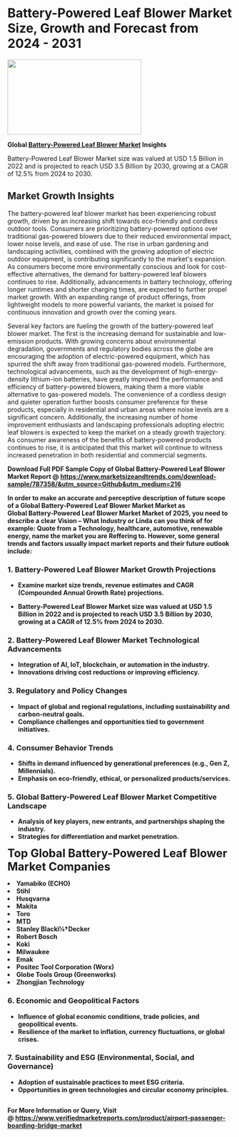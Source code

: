 <H1>Battery-Powered Leaf Blower Market Size, Growth and Forecast from 2024 - 2031</H1><img class="aligncenter size-medium wp-image-584254" src="https://thirdeyenews.in/wp-content/uploads/2024/09/Global-Market-Research-300x168.jpeg" alt="" width="300" height="168" /><p><strong>Global&nbsp;<a href="https://www.marketsizeandtrends.com/download-sample/787358/&amp;utm_source=Github&utm_medium=216">Battery-Powered Leaf Blower Market</a> Insights</strong></p><p>Battery-Powered Leaf Blower Market size was valued at USD 1.5 Billion in 2022 and is projected to reach USD 3.5 Billion by 2030, growing at a CAGR of 12.5% from 2024 to 2030.</p><p><h2>Market Growth Insights</h2> <p>The battery-powered leaf blower market has been experiencing robust growth, driven by an increasing shift towards eco-friendly and cordless outdoor tools. Consumers are prioritizing battery-powered options over traditional gas-powered blowers due to their reduced environmental impact, lower noise levels, and ease of use. The rise in urban gardening and landscaping activities, combined with the growing adoption of electric outdoor equipment, is contributing significantly to the market's expansion. As consumers become more environmentally conscious and look for cost-effective alternatives, the demand for battery-powered leaf blowers continues to rise. Additionally, advancements in battery technology, offering longer runtimes and shorter charging times, are expected to further propel market growth. With an expanding range of product offerings, from lightweight models to more powerful variants, the market is poised for continuous innovation and growth over the coming years.</p> <p><strong></strong></p> <p>Several key factors are fueling the growth of the battery-powered leaf blower market. The first is the increasing demand for sustainable and low-emission products. With growing concerns about environmental degradation, governments and regulatory bodies across the globe are encouraging the adoption of electric-powered equipment, which has spurred the shift away from traditional gas-powered models. Furthermore, technological advancements, such as the development of high-energy-density lithium-ion batteries, have greatly improved the performance and efficiency of battery-powered blowers, making them a more viable alternative to gas-powered models. The convenience of a cordless design and quieter operation further boosts consumer preference for these products, especially in residential and urban areas where noise levels are a significant concern. Additionally, the increasing number of home improvement enthusiasts and landscaping professionals adopting electric leaf blowers is expected to keep the market on a steady growth trajectory. As consumer awareness of the benefits of battery-powered products continues to rise, it is anticipated that this market will continue to witness increased penetration in both residential and commercial segments.</p> <p><strong></p><p><span class=""><strong>Download Full PDF Sample Copy of Global Battery-Powered Leaf Blower Market Report</strong> @ <a href="https://www.marketsizeandtrends.com/download-sample/787358/&amp;utm_source=Github&utm_medium=216" target="_blank">https://www.marketsizeandtrends.com/download-sample/787358/&amp;utm_source=Github&utm_medium=216</a></span></p><p>In order to make an accurate and perceptive description of future scope of a Global&nbsp;Battery-Powered Leaf Blower Market Market as Global&nbsp;Battery-Powered Leaf Blower Market Market of 2025, you need to describe a clear Vision &ndash; What Industry or Linda can you think of for example: Quote from a Technology, healthcare, automotive, renewable energy, name the market you are Reffering to. However, some general trends and factors usually impact market reports and their future outlook include:</p><h3>1.&nbsp;<strong>Battery-Powered Leaf Blower Market Growth Projections</strong></h3><ul><li>Examine market size trends, revenue estimates and CAGR (Compounded Annual Growth Rate) projections.</li><li><p>Battery-Powered Leaf Blower Market size was valued at USD 1.5 Billion in 2022 and is projected to reach USD 3.5 Billion by 2030, growing at a CAGR of 12.5% from 2024 to 2030.</p></li></ul><h3>2.&nbsp;<strong>Battery-Powered Leaf Blower Market Technological Advancements</strong></h3><ul><li>Integration of AI, IoT, blockchain, or automation in the industry.</li><li>Innovations driving cost reductions or improving efficiency.</li></ul><h3>3.&nbsp;<strong>Regulatory and Policy Changes</strong></h3><ul><li>Impact of global and regional regulations, including sustainability and carbon-neutral goals.</li><li>Compliance challenges and opportunities tied to government initiatives.</li></ul><h3>4.&nbsp;<strong>Consumer Behavior Trends</strong></h3><ul><li>Shifts in demand influenced by generational preferences (e.g., Gen Z, Millennials).</li><li>Emphasis on eco-friendly, ethical, or personalized products/services.</li></ul><h3>5.&nbsp;<strong>Global Battery-Powered Leaf Blower Market Competitive Landscape</strong></h3><ul><li>Analysis of key players, new entrants, and partnerships shaping the industry.</li><li>Strategies for differentiation and market penetration.</li></ul><p data-pm-slice="1 1 []"><span style="color: inherit; font-family: inherit; font-size: 25px;">Top Global Battery-Powered Leaf Blower Market Companies</span></p><div class="" data-test-id=""><p><li>Yamabiko (ECHO)</li><li> Stihl</li><li> Husqvarna</li><li> Makita</li><li> Toro</li><li> MTD</li><li> Stanley Blackï¼†Decker</li><li> Robert Bosch</li><li> Koki</li><li> Milwaukee</li><li> Emak</li><li> Positec Tool Corporation (Worx)</li><li> Globe Tools Group (Greenworks)</li><li> Zhongjian Technology</li></p></div><h3>6.&nbsp;<strong>Economic and Geopolitical Factors</strong></h3><ul><li>Influence of global economic conditions, trade policies, and geopolitical events.</li><li>Resilience of the market to inflation, currency fluctuations, or global crises.</li></ul><h3>7.&nbsp;<strong>Sustainability and ESG (Environmental, Social, and Governance)</strong></h3><ul><li>Adoption of sustainable practices to meet ESG criteria.</li><li>Opportunities in green technologies and circular economy principles.</li></ul><h2><strong style="font-size: 14px;">For More Information or Query, Visit @&nbsp;</strong><a style="background-color: #ffffff; font-size: 14px;" href="https://www.marketsizeandtrends.com/report/battery-powered-leaf-blower-market/" target="_blank">https://www.verifiedmarketreports.com/product/airport-passenger-boarding-bridge-market</a></h2>
